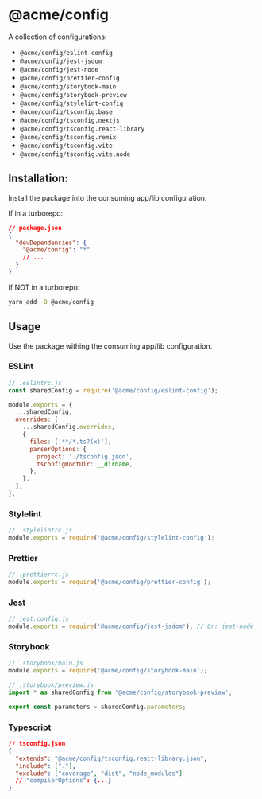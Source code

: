 # @acme/config

A collection of configurations:

- `@acme/config/eslint-config`
- `@acme/config/jest-jsdom`
- `@acme/config/jest-node`
- `@acme/config/prettier-config`
- `@acme/config/storybook-main`
- `@acme/config/storybook-preview`
- `@acme/config/stylelint-config`
- `@acme/config/tsconfig.base`
- `@acme/config/tsconfig.nextjs`
- `@acme/config/tsconfig.react-library`
- `@acme/config/tsconfig.remix`
- `@acme/config/tsconfig.vite`
- `@acme/config/tsconfig.vite.node`

## Installation:

Install the package into the consuming app/lib configuration.

If in a turborepo:

```json
// package.json
{
  "devDependencies": {
    "@acme/config": "*"
    // ...
  }
}
```

If NOT in a turborepo:

```sh
yarn add -D @acme/config
```

## Usage

Use the package withing the consuming app/lib configuration.

### ESLint

```js
// .eslintrc.js
const sharedConfig = require('@acme/config/eslint-config');

module.exports = {
  ...sharedConfig,
  overrides: [
    ...sharedConfig.overrides,
    {
      files: ['**/*.ts?(x)'],
      parserOptions: {
        project: './tsconfig.json',
        tsconfigRootDir: __dirname,
      },
    },
  ],
};
```

### Stylelint

```js
// .stylelintrc.js
module.exports = require('@acme/config/stylelint-config');
```

### Prettier

```js
// .prettierrc.js
module.exports = require('@acme/config/prettier-config');
```

### Jest

```js
// jest.config.js
module.exports = require('@acme/config/jest-jsdom'); // Or: jest-node
```

### Storybook

```js
// .storybook/main.js
module.exports = require('@acme/config/storybook-main');
```

```js
// .storybook/preview.js
import * as sharedConfig from '@acme/config/storybook-preview';

export const parameters = sharedConfig.parameters;
```

### Typescript

```json
// tsconfig.json
{
  "extends": "@acme/config/tsconfig.react-library.json",
  "include": ["."],
  "exclude": ["coverage", "dist", "node_modules"]
  // "compilerOptions": {...}
}
```
